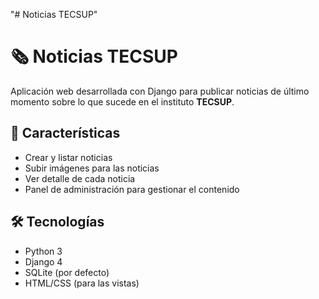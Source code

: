"# Noticias TECSUP" 
# 🗞️ Noticias TECSUP

Aplicación web desarrollada con Django para publicar noticias de último momento sobre lo que sucede en el instituto **TECSUP**.

## 🚀 Características

- Crear y listar noticias
- Subir imágenes para las noticias
- Ver detalle de cada noticia
- Panel de administración para gestionar el contenido

## 🛠️ Tecnologías

- Python 3
- Django 4
- SQLite (por defecto)
- HTML/CSS (para las vistas)